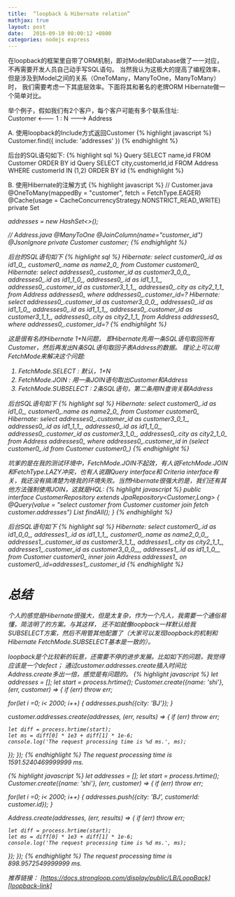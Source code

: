 ```yaml
---
title:  “loopback & Hibernate relation”
mathjax: true
layout: post
date:   2016-09-10 08:00:12 +0800
categories: nodejs express
---
```


在loopback的框架里自带了ORM机制，即对Model和Database做了一一对应，不再需要开发人员自己动手写SQL语句。
当然我认为这极大的提高了编程效率，但是涉及到Model之间的关系（OneToMany，ManyToOne，ManyToMany）时，
我们需要考虑一下其底层效率。下面将其和著名的老牌ORM Hibernate做一个简单对比。

举个例子，假如我们有2个客户，每个客户可能有多个联系住址:  
    Customer  <---  1 : N  ---> Address


A. 使用loopback的Include方式返回Customer
{% highlight javascript %}
Customer.find({
  include: 'addresses'
})
{% endhighlight %}

后台的SQL语句如下:
{% highlight sql %}
Query     SELECT name,id FROM Customer ORDER BY id
Query     SELECT city,customerId,id FROM Address WHERE customerId IN (1,2) ORDER BY id
{% endhighlight %}

B. 使用Hibernate的注解方式
{% highlight javascript %}
// Customer.java
@OneToMany(mappedBy = "customer", fetch = FetchType.EAGER)
@Cache(usage = CacheConcurrencyStrategy.NONSTRICT_READ_WRITE)
private Set<Address> addresses = new HashSet<>();

// Address.java
@ManyToOne
@JoinColumn(name="customer_id")
@JsonIgnore
private Customer customer;
{% endhighlight %}

后台的SQL语句如下
{% highlight sql %}
Hibernate: select customer0_.id as id1_0_, customer0_.name as name2_0_ from Customer customer0_
Hibernate: select addresses0_.customer_id as customer3_0_0_, addresses0_.id as id1_1_0_, addresses0_.id as id1_1_1_, addresses0_.customer_id as customer3_1_1_, addresses0_.city as city2_1_1_ from Address addresses0_ where addresses0_.customer_id=?
Hibernate: select addresses0_.customer_id as customer3_0_0_, addresses0_.id as id1_1_0_, addresses0_.id as id1_1_1_, addresses0_.customer_id as customer3_1_1_, addresses0_.city as city2_1_1_ from Address addresses0_ where addresses0_.customer_id=?
{% endhighlight %}

这是很有名的Hibernate 1+N问题， 即Hibernate先用一条SQL语句取回所有Customer，然后再发出N条SQL语句取回子表Address的数据。
理论上可以用FetchMode来解决这个问题:
1. FetchMode.SELECT : 默认，1+N
2. FetchMode.JOIN : 用一条JOIN语句取出Customer和Address
3. FetchMode.SUBSELECT : 2条SQL语句，第二条用IN查询关联Address

后台SQL语句如下
{% highlight sql %}
Hibernate: select customer0_.id as id1_0_, customer0_.name as name2_0_ from Customer customer0_
Hibernate: select addresses0_.customer_id as customer3_0_1_, addresses0_.id as id1_1_1_, addresses0_.id as id1_1_0_, addresses0_.customer_id as customer3_1_0_, addresses0_.city as city2_1_0_ from Address addresses0_ where addresses0_.customer_id in (select customer0_.id from Customer customer0_)
{% endhighlight %}

坑爹的是在我的测试环境中，FetchMode.JOIN不起效，有人说FetchMode.JOIN和FetchType.LAZY冲突，也有人说跟Query interface和
Criteria interface有关，我还没有搞清楚为啥我的环境失败。当然Hibernate很强大的是，我们还有其他方法强制使用JOIN，这就是HQL:
{% highlight javascript %}
public interface CustomerRepository extends JpaRepository<Customer,Long> {
	@Query(value = "select customer from Customer customer join fetch customer.addresses")
	List<Customer> findAll();
}
{% endhighlight %}

后台SQL语句如下
{% highlight sql %}
Hibernate: select customer0_.id as id1_0_0_, addresses1_.id as id1_1_1_, customer0_.name as name2_0_0_, addresses1_.customer_id as customer3_1_1_, addresses1_.city as city2_1_1_, addresses1_.customer_id as customer3_0_0__, addresses1_.id as id1_1_0__ from Customer customer0_ inner join Address addresses1_ on customer0_.id=addresses1_.customer_id
{% endhighlight %}

# 总结

个人的感觉是Hibernate很强大，但是太复杂，作为一个凡人，我需要一个通俗易懂，简洁明了的方案。与其这样，
还不如就像loopback一样默认给我SUBSELECT方案，然后不用管其他配置了（大家可以发现loopback的机制和
Hibernate FetchMode.SUBSELECT基本是一致的）。

loopback是个比较新的玩意，还需要不停的进步发展。比如如下的问题，我觉得应该是一个defect；
通过customer.addresses.create插入时间比Address.create多出一倍，感觉是有问题的。
{% highlight javascript %}
let addresses = [];
let start = process.hrtime();
Customer.create({name: 'shi'}, (err, customer) => {
  if (err) throw err;

  for(let i =0; i< 2000; i++) {
    addresses.push({city: 'BJ'});
  }

  customer.addresses.create(addresses, (err, results) => {
    if (err) throw err;

    let diff = process.hrtime(start);
    let ms = diff[0] * 1e3 + diff[1] * 1e-6;
    console.log('The request processing time is %d ms.', ms);
  });
});
{% endhighlight %}
The request processing time is 1591.5240469999999 ms.

{% highlight javascript %}
let addresses = [];
let start = process.hrtime();
Customer.create({name: 'shi'}, (err, customer) => {
  if (err) throw err;

  for(let i =0; i< 2000; i++) {
    addresses.push({city: 'BJ', customerId: customer.id});
  }

  Address.create(addresses, (err, results) => {
    if (err) throw err;

    let diff = process.hrtime(start);
    let ms = diff[0] * 1e3 + diff[1] * 1e-6;
    console.log('The request processing time is %d ms.', ms);
  });
});
{% endhighlight %}
The request processing time is 898.9572549999999 ms.

推荐链接：
[https://docs.strongloop.com/display/public/LB/LoopBack][loopback-link]

[loopback-link]:https://docs.strongloop.com/display/public/LB/LoopBack
